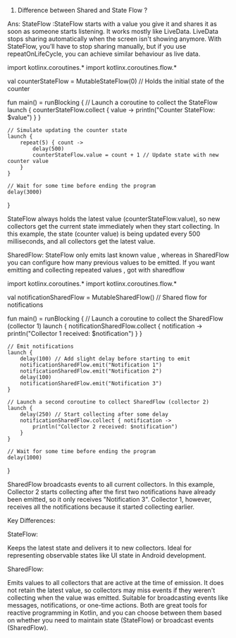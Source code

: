 1. Difference between Shared and State Flow ?

Ans: StateFlow :StateFlow starts with a value you give it and shares it as soon as someone starts listening. 
It works mostly like LiveData. LiveData stops sharing automatically when the screen isn't showing anymore. With
StateFlow, you’ll have to stop sharing manually, but if you use repeatOnLifeCycle, you can achieve similar behaviour as
live data. 

import kotlinx.coroutines.*
import kotlinx.coroutines.flow.*

val counterStateFlow = MutableStateFlow(0) // Holds the initial state of the counter

fun main() = runBlocking {
    // Launch a coroutine to collect the StateFlow
    launch {
        counterStateFlow.collect { value ->
            println("Counter StateFlow: $value")
        }
    }

    // Simulate updating the counter state
    launch {
        repeat(5) { count ->
            delay(500)
            counterStateFlow.value = count + 1 // Update state with new counter value
        }
    }

    // Wait for some time before ending the program
    delay(3000)
}

StateFlow always holds the latest value (counterStateFlow.value), so new collectors get the current state immediately when they start collecting.
In this example, the state (counter value) is being updated every 500 milliseconds, and all collectors get the latest value.

SharedFlow: StateFlow only emits last known value , whereas in SharedFlow you can configure how many previous values to
be emitted. If you want emitting and collecting repeated values , got with sharedflow

import kotlinx.coroutines.*
import kotlinx.coroutines.flow.*

val notificationSharedFlow = MutableSharedFlow<String>() // Shared flow for notifications

fun main() = runBlocking {
    // Launch a coroutine to collect the SharedFlow (collector 1)
    launch {
        notificationSharedFlow.collect { notification ->
            println("Collector 1 received: $notification")
        }
    }

    // Emit notifications
    launch {
        delay(100) // Add slight delay before starting to emit
        notificationSharedFlow.emit("Notification 1")
        notificationSharedFlow.emit("Notification 2")
        delay(100)
        notificationSharedFlow.emit("Notification 3")
    }

    // Launch a second coroutine to collect SharedFlow (collector 2)
    launch {
        delay(250) // Start collecting after some delay
        notificationSharedFlow.collect { notification ->
            println("Collector 2 received: $notification")
        }
    }

    // Wait for some time before ending the program
    delay(1000)
}

SharedFlow broadcasts events to all current collectors.
In this example, Collector 2 starts collecting after the first two notifications have already been emitted, so it only receives "Notification 3".
Collector 1, however, receives all the notifications because it started collecting earlier.


Key Differences:

StateFlow:

Keeps the latest state and delivers it to new collectors.
Ideal for representing observable states like UI state in Android development.

SharedFlow:

Emits values to all collectors that are active at the time of emission.
It does not retain the latest value, so collectors may miss events if they weren't collecting when the value was emitted.
Suitable for broadcasting events like messages, notifications, or one-time actions.
Both are great tools for reactive programming in Kotlin, and you can choose between them based on whether you need to maintain state (StateFlow) or broadcast events (SharedFlow).










